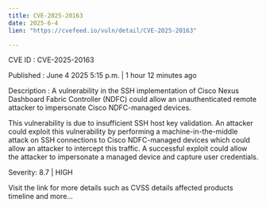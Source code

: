 ```yaml
---
title: CVE-2025-20163
date: 2025-6-4
lien: "https://cvefeed.io/vuln/detail/CVE-2025-20163"

---
```


CVE ID : CVE-2025-20163

Published :  June 4
2025
5:15 p.m. | 1 hour
12 minutes ago

Description : A vulnerability in the SSH implementation of Cisco Nexus Dashboard Fabric Controller (NDFC) could allow an unauthenticated
remote attacker to impersonate Cisco NDFC-managed devices.

This vulnerability is due to insufficient SSH host key validation. An attacker could exploit this vulnerability by performing a machine-in-the-middle attack on SSH connections to Cisco NDFC-managed devices
which could allow an attacker to intercept this traffic. A successful exploit could allow the attacker to impersonate a managed device and capture user credentials.

Severity: 8.7 | HIGH

Visit the link for more details
such as CVSS details
affected products
timeline
and more...
